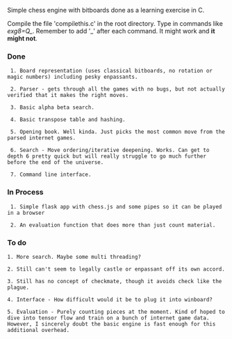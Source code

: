 Simple chess engine with bitboards done as a learning exercise in C.

Compile the file 'compilethis.c' in the root directory. Type in commands like *exg8=Q_*. Remember to add '_' after each command. It might work and **it might not**.

### Done

     1. Board representation (uses classical bitboards, no rotation or magic numbers) including pesky enpassants. 

     2. Parser - gets through all the games with no bugs, but not actually verified that it makes the right moves.

     3. Basic alpha beta search.

     4. Basic transpose table and hashing.

     5. Opening book. Well kinda. Just picks the most common move from the parsed internet games.

     6. Search - Move ordering/iterative deepening. Works. Can get to depth 6 pretty quick but will really struggle to go much further before the end of the universe.

     7. Command line interface.

### In Process

     1. Simple flask app with chess.js and some pipes so it can be played in a browser

     2. An evaluation function that does more than just count material.

### To do

    1. More search. Maybe some multi threading?

    2. Still can't seem to legally castle or enpassant off its own accord.

    3. Still has no concept of checkmate, though it avoids check like the plague.
    
    4. Interface - How difficult would it be to plug it into winboard?

    5. Evaluation - Purely counting pieces at the moment. Kind of hoped to dive into tensor flow and train on a bunch of internet game data. However, I sincerely doubt the basic engine is fast enough for this additional overhead.